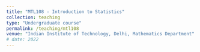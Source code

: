 ```yaml
---
title: "MTL108 - Introduction to Statistics"
collection: teaching
type: "Undergraduate course"
permalink: /teaching/mtl108
venue: "Indian Institute of Technology, Delhi, Mathematics Department"
# date: 2022
---
```

